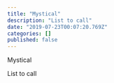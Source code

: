 ```yaml
---
title: "Mystical"
description: "List to call"
date: "2019-07-23T00:07:20.769Z"
categories: []
published: false
---
```


  

Mystical

List to call
